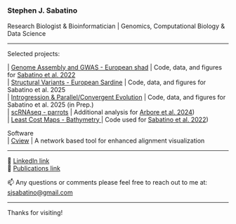 #  

### Stephen J. Sabatino  
Research Biologist & Bioinformatician | Genomics, Computational Biology & Data Science

---

Selected projects:

| [Genome Assembly and GWAS - European shad](https://github.com/sj-sabatino/sardine_inversions_2025) | Code, data, and figures for [Sabatino et al. 2022](https://onlinelibrary.wiley.com/doi/full/10.1002/ece3.8908)  
| [Structural Variants - European Sardine](https://github.com/sj-sabatino/variant-calling-pipeline) | Code, data, and figures for Sabatino et al. 2025  
| [Introgression & Parallel/Convergent Evolution](https://github.com/sj-sabatino/expression-clustering) | Code, data, and figures for Sabatino et al. 2025 (in Prep.)  
| [scRNAseq - parrots](https://github.com/sj-sabatino/expression-clustering) | Additional analysis for [Arbore et al. 2024]([www.science.org/doi/10.1126/science.adp7710))  
| [Least Cost Maps - Bathymetry ](https://github.com/sj-sabatino/expression-clustering) | Code used for [Sabatino et al. 2022]([[www.science.org/doi/10.1126/science.adp7710](https://link.springer.com/article/10.1007/s00227-021-03970-4)))  


Software  
| [Cview](https://sourceforge.net/p/cview/wiki/Home/) | A network based tool for enhanced alignment visualization

---

🔗 [LinkedIn link](https://www.linkedin.com/in/stephen-sabatino-57623990/)  
🔗 [Publications link](https://scholar.google.com/citations?user=gaLw3esAAAAJ&hl=en)  
  
📫 Any questions or comments please feel free to reach out to me at: sjsabatino@gmail.com  

---  

Thanks for visiting!




<!--
**sj-sabatino/sj-sabatino** is a ✨ _special_ ✨ repository because its `README.md` (this file) appears on your GitHub profile.

Here are some ideas to get you started:

- 🔭 I’m currently working on ...
- 🌱 I’m currently learning ...
- 👯 I’m looking to collaborate on ...
- 🤔 I’m looking for help with ...
- 💬 Ask me about ...
- 📫 How to reach me: ...
- 😄 Pronouns: ...
- ⚡ Fun fact: ...
-->
